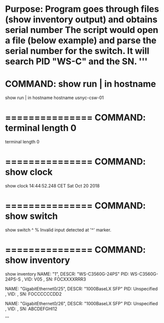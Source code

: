 Purpose: Program goes through files (show inventory output) and obtains serial number
The script would open a file (below example) and parse the serial number for the switch. It will search PID "WS-C" and the SN.
'''
===============
COMMAND: show run | in hostname
===============
show run | in hostname
hostname usnyc-csw-01

===============
COMMAND: terminal length 0
===============
terminal length 0

===============
COMMAND: show clock
===============
show clock
14:44:52.248 CET Sat Oct 20 2018

===============
COMMAND: show switch
===============
show switch
             ^
% Invalid input detected at '^' marker.


===============
COMMAND: show inventory
===============
show inventory
NAME: "1", DESCR: "WS-C3560G-24PS"
PID: WS-C3560G-24PS-S  , VID: V05  , SN: FOCXXXXRRR3

NAME: "GigabitEthernet0/25", DESCR: "1000BaseLX SFP"
PID: Unspecified       , VID:      , SN: FOCCCCCCDD2     

NAME: "GigabitEthernet0/26", DESCR: "1000BaseLX SFP"
PID: Unspecified       , VID:      , SN: ABCDEFGHI12     


'''
